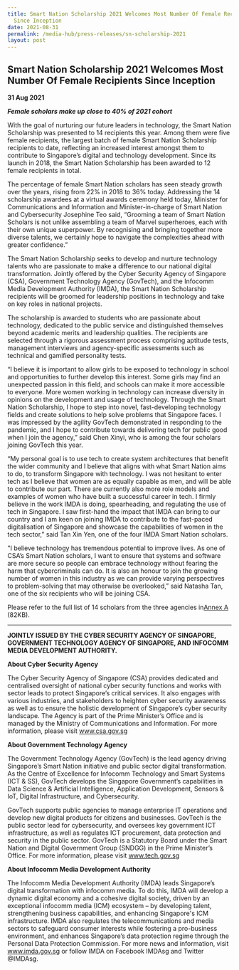 ```yaml
---
title: Smart Nation Scholarship 2021 Welcomes Most Number Of Female Recipients
  Since Inception
date: 2021-08-31
permalink: /media-hub/press-releases/sn-scholarship-2021
layout: post
---
```

## Smart Nation Scholarship 2021 Welcomes Most Number Of Female Recipients Since Inception

**31 Aug 2021**

***Female scholars make up close to 40% of 2021 cohort***

With the goal of nurturing our future leaders in technology, the Smart Nation Scholarship was presented to 14 recipients this year. Among them were five female recipients, the largest batch of female Smart Nation Scholarship recipients to date, reflecting an increased interest amongst them to contribute to Singapore’s digital and technology development. Since its launch in 2018, the Smart Nation Scholarship has been awarded to 12 female recipients in total.

The percentage of female Smart Nation scholars has seen steady growth over the years, rising from 22% in 2018 to 36% today. Addressing the 14 scholarship awardees at a virtual awards ceremony held today, Minister for Communications and Information and Minister-in-charge of Smart Nation and Cybersecurity Josephine Teo said, “Grooming a team of Smart Nation Scholars is not unlike assembling a team of Marvel superheroes, each with their own unique superpower. By recognising and bringing together more diverse talents, we certainly hope to navigate the complexities ahead with greater confidence.”


The Smart Nation Scholarship seeks to develop and nurture technology talents who are passionate to make a difference to our national digital transformation. Jointly offered by the Cyber Security Agency of Singapore (CSA), Government Technology Agency (GovTech), and the Infocomm Media Development Authority (IMDA), the Smart Nation Scholarship recipients will be groomed for leadership positions in technology and take on key roles in national projects. 

 The scholarship is awarded to students who are passionate about technology, dedicated to the public service and distinguished themselves beyond academic merits and leadership qualities. The recipients are selected through a rigorous assessment process comprising aptitude tests, management interviews and agency-specific assessments such as technical and gamified personality tests.

 “I believe it is important to allow girls to be exposed to technology in school and opportunities to further develop this interest. Some girls may find an unexpected passion in this field, and schools can make it more accessible to everyone. More women working in technology can increase diversity in opinions on the development and usage of technology. Through the Smart Nation Scholarship, I hope to step into novel, fast-developing technology fields and create solutions to help solve problems that Singapore faces. I was impressed by the agility GovTech demonstrated in responding to the pandemic, and I hope to contribute towards delivering tech for public good when I join the agency,” said Chen Xinyi, who is among the four scholars joining GovTech this year.

“My personal goal is to use tech to create system architectures that benefit the wider community and I believe that aligns with what Smart Nation aims to do, to transform Singapore with technology. I was not hesitant to enter tech as I believe that women are as equally capable as men, and will be able to contribute our part. There are currently also more role models and examples of women who have built a successful career in tech.  I firmly believe in the work IMDA is doing, spearheading, and regulating the use of tech in Singapore. I saw first-hand the impact that IMDA can bring to our country and I am keen on joining IMDA to contribute to the fast-paced digitalisation of Singapore and showcase the capabilities of women in the tech sector,” said Tan Xin Yen, one of the four IMDA Smart Nation scholars.

"I believe technology has tremendous potential to improve lives. As one of CSA’s Smart Nation scholars, I want to ensure that systems and software are more secure so people can embrace technology without fearing the harm that cybercriminals can do. It is also an honour to join the growing number of women in this industry as we can provide varying perspectives to problem-solving that may otherwise be overlooked,” said Natasha Tan, one of the six recipients who will be joining CSA.

Please refer to the full list of 14 scholars from the three agencies in[Annex A](/files/press-releases/2021/annex-a-full-list-of-scholars-from-govtech-imda-and-csa.pdf)  (82KB).

----------
 
**JOINTLY ISSUED BY THE CYBER SECURITY AGENCY OF SINGAPORE, GOVERNMENT TECHNOLOGY AGENCY OF SINGAPORE, AND INFOCOMM MEDIA DEVELOPMENT AUTHORITY.**

**About Cyber Security Agency**

The Cyber Security Agency of Singapore (CSA) provides dedicated and centralised oversight of national cyber security functions and works with sector leads to protect Singapore’s critical services. It also engages with various industries, and stakeholders to heighten cyber security awareness as well as to ensure the holistic development of Singapore’s cyber security landscape. The Agency is part of the Prime Minister’s Office and is managed by the Ministry of Communications and Information. For more information, please visit www.csa.gov.sg

**About Government Technology Agency**

The Government Technology Agency (GovTech) is the lead agency driving Singapore’s Smart Nation initiative and public sector digital transformation. As the Centre of Excellence for Infocomm Technology and Smart Systems (ICT & SS), GovTech develops the Singapore Government’s capabilities in Data Science & Artificial Intelligence, Application Development, Sensors & IoT, Digital Infrastructure, and Cybersecurity.

GovTech supports public agencies to manage enterprise IT operations and develop new digital products for citizens and businesses. GovTech is the public sector lead for cybersecurity, and oversees key government ICT infrastructure, as well as regulates ICT procurement, data protection and security in the public sector. GovTech is a Statutory Board under the Smart Nation and Digital Government Group (SNDGG) in the Prime Minister’s Office. For more information, please visit www.tech.gov.sg

**About Infocomm Media Development Authority**
 
The Infocomm Media Development Authority (IMDA) leads Singapore’s digital transformation with infocomm media. To do this, IMDA will develop a dynamic digital economy and a cohesive digital society, driven by an exceptional infocomm media (ICM) ecosystem – by developing talent, strengthening business capabilities, and enhancing Singapore's ICM infrastructure. IMDA also regulates the telecommunications and media sectors to safeguard consumer interests while fostering a pro-business environment, and enhances Singapore’s data protection regime through the Personal Data Protection Commission. For more news and information, visit www.imda.gov.sg or follow IMDA on Facebook IMDAsg and Twitter @IMDAsg.